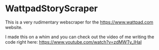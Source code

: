 # WattpadStoryScraper
This is a very rudimentary webscraper for the https://www.wattpad.com website.

I made this on a whim and you can check out the video of me writing the code right here:
https://www.youtube.com/watch?v=zdMWTy_IHaI
